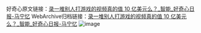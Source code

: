 好奇心原文链接：[录一堆别人打游戏的视频真的值 10 亿美元么？_智能_好奇心日报-马宁忆](https://www.qdaily.com/articles/1613.html)
WebArchive归档链接：[录一堆别人打游戏的视频真的值 10 亿美元么？_智能_好奇心日报-马宁忆](http://web.archive.org/web/20190623145951/https://www.qdaily.com/articles/1613.html)
![image](http://ww3.sinaimg.cn/large/007d5XDply1g3v4itrkw8j30u03fjb29)